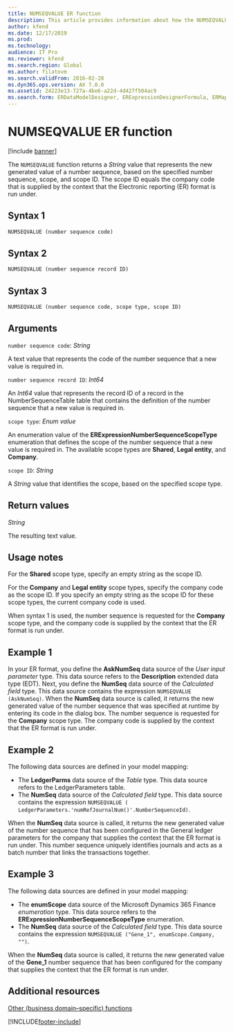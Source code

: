```yaml
---
title: NUMSEQVALUE ER function
description: This article provides information about how the NUMSEQVALUE Electronic reporting (ER) function is used.
author: kfend
ms.date: 12/17/2019
ms.prod: 
ms.technology: 
audience: IT Pro
ms.reviewer: kfend
ms.search.region: Global
ms.author: filatovm
ms.search.validFrom: 2016-02-28
ms.dyn365.ops.version: AX 7.0.0
ms.assetid: 24223e13-727a-4be6-a22d-4d427f504ac9
ms.search.form: ERDataModelDesigner, ERExpressionDesignerFormula, ERMappedFormatDesigner, ERModelMappingDesigner
---
```


# NUMSEQVALUE ER function

[!include [banner](../includes/banner.md)]

The `NUMSEQVALUE` function returns a *String* value that represents the new generated value of a number sequence, based on the specified number sequence, scope, and scope ID. The scope ID equals the company code that is supplied by the context that the Electronic reporting (ER) format is run under.

## Syntax 1

```vb
NUMSEQVALUE (number sequence code)
```

## Syntax 2

```vb
NUMSEQVALUE (number sequence record ID)
```

## Syntax 3

```vb
NUMSEQVALUE (number sequence code, scope type, scope ID)
```

## Arguments

`number sequence code`: *String*

A text value that represents the code of the number sequence that a new value is required in.

`number sequence record ID`: *Int64*

An *Int64* value that represents the record ID of a record in the NumberSequenceTable table that contains the definition of the number sequence that a new value is required in.

`scope type`: *Enum value*

An enumeration value of the **ERExpressionNumberSequenceScopeType** enumeration that defines the scope of the number sequence that a new value is required in. The available scope types are **Shared**, **Legal entity**, and **Company**.

`scope ID`: *String*

A *String* value that identifies the scope, based on the specified scope type.

## Return values

*String*

The resulting text value.

## Usage notes

For the **Shared** scope type, specify an empty string as the scope ID.

For the **Company** and **Legal entity** scope types, specify the company code as the scope ID. If you specify an empty string as the scope ID for these scope types, the current company code is used.

When syntax 1 is used, the number sequence is requested for the **Company** scope type, and the company code is supplied by the context that the ER format is run under.

## Example 1

In your ER format, you define the **AskNumSeq** data source of the *User input parameter* type. This data source refers to the **Description** extended data type (EDT). Next, you define the **NumSeq** data source of the *Calculated field* type. This data source contains the expression `NUMSEQVALUE (AskNumSeq)`. When the **NumSeq** data source is called, it returns the new generated value of the number sequence that was specified at runtime by entering its code in the dialog box. The number sequence is requested for the **Company** scope type. The company code is supplied by the context that the ER format is run under.

## Example 2

The following data sources are defined in your model mapping:

- The **LedgerParms** data source of the *Table* type. This data source refers to the LedgerParameters table.
- The **NumSeq** data source of the *Calculated field* type. This data source contains the expression `NUMSEQVALUE ( LedgerParameters.'numRefJournalNum()'.NumberSequenceId)`.

When the **NumSeq** data source is called, it returns the new generated value of the number sequence that has been configured in the General ledger parameters for the company that supplies the context that the ER format is run under. This number sequence uniquely identifies journals and acts as a batch number that links the transactions together.

## Example 3

The following data sources are defined in your model mapping:

- The **enumScope** data source of the Microsoft Dynamics 365 Finance *enumeration* type. This data source refers to the **ERExpressionNumberSequenceScopeType** enumeration.
- The **NumSeq** data source of the *Calculated field* type. This data source contains the expression `NUMSEQVALUE ("Gene_1", enumScope.Company, "")`.

When the **NumSeq** data source is called, it returns the new generated value of the **Gene\_1** number sequence that has been configured for the company that supplies the context that the ER format is run under.

## Additional resources

[Other (business domain–specific) functions](er-functions-category-other.md)


[!INCLUDE[footer-include](../../../includes/footer-banner.md)]
